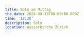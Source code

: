 ```yaml
---
title: Solo am Mittag
the_date: 2024-09-13T00:00:00.000Z
time: '12:30'
description: Solo
location: Wasserkirche Zürich
---
```


